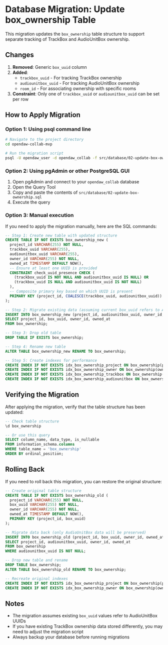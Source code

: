 # Database Migration: Update box_ownership Table

This migration updates the `box_ownership` table structure to support separate tracking of TrackBox and AudioUnitBox ownership.

## Changes

1. **Removed**: Generic `box_uuid` column
2. **Added**: 
   - `trackbox_uuid` - For tracking TrackBox ownership
   - `audiounitbox_uuid` - For tracking AudioUnitBox ownership
   - `room_id` - For associating ownership with specific rooms
3. **Constraint**: Only one of `trackbox_uuid` or `audiounitbox_uuid` can be set per row

## How to Apply Migration

### Option 1: Using psql command line

```bash
# Navigate to the project directory
cd opendaw-collab-mvp

# Run the migration script
psql -U opendaw_user -d opendaw_collab -f src/database/02-update-box-ownership.sql
```

### Option 2: Using pgAdmin or other PostgreSQL GUI

1. Open pgAdmin and connect to your `opendaw_collab` database
2. Open the Query Tool
3. Copy and paste the contents of `src/database/02-update-box-ownership.sql`
4. Execute the query

### Option 3: Manual execution

If you need to apply the migration manually, here are the SQL commands:

```sql
-- Step 1: Create new table with updated structure
CREATE TABLE IF NOT EXISTS box_ownership_new (
  project_id VARCHAR(255) NOT NULL,
  trackbox_uuid VARCHAR(255),
  audiounitbox_uuid VARCHAR(255),
  owner_id VARCHAR(255) NOT NULL,
  owned_at TIMESTAMP DEFAULT NOW(),
  -- Ensure at least one UUID is provided
  CONSTRAINT check_uuid_presence CHECK (
    (trackbox_uuid IS NOT NULL AND audiounitbox_uuid IS NULL) OR 
    (trackbox_uuid IS NULL AND audiounitbox_uuid IS NOT NULL)
  ),
  -- Composite primary key based on which UUID is present
  PRIMARY KEY (project_id, COALESCE(trackbox_uuid, audiounitbox_uuid))
);

-- Step 2: Migrate existing data (assuming current box_uuid refers to AudioUnitBox)
INSERT INTO box_ownership_new (project_id, audiounitbox_uuid, owner_id, owned_at)
SELECT project_id, box_uuid, owner_id, owned_at
FROM box_ownership;

-- Step 3: Drop old table
DROP TABLE IF EXISTS box_ownership;

-- Step 4: Rename new table
ALTER TABLE box_ownership_new RENAME TO box_ownership;

-- Step 5: Create indexes for performance
CREATE INDEX IF NOT EXISTS idx_box_ownership_project ON box_ownership(project_id);
CREATE INDEX IF NOT EXISTS idx_box_ownership_owner ON box_ownership(owner_id);
CREATE INDEX IF NOT EXISTS idx_box_ownership_trackbox ON box_ownership(trackbox_uuid) WHERE trackbox_uuid IS NOT NULL;
CREATE INDEX IF NOT EXISTS idx_box_ownership_audiounitbox ON box_ownership(audiounitbox_uuid) WHERE audiounitbox_uuid IS NOT NULL;
```

## Verifying the Migration

After applying the migration, verify that the table structure has been updated:

```sql
-- Check table structure
\d box_ownership

-- Or use this query
SELECT column_name, data_type, is_nullable
FROM information_schema.columns
WHERE table_name = 'box_ownership'
ORDER BY ordinal_position;
```

## Rolling Back

If you need to roll back this migration, you can restore the original structure:

```sql
-- Create original table structure
CREATE TABLE IF NOT EXISTS box_ownership_old (
  project_id VARCHAR(255) NOT NULL,
  box_uuid VARCHAR(255) NOT NULL,
  owner_id VARCHAR(255) NOT NULL,
  owned_at TIMESTAMP DEFAULT NOW(),
  PRIMARY KEY (project_id, box_uuid)
);

-- Migrate data back (only AudioUnitBox data will be preserved)
INSERT INTO box_ownership_old (project_id, box_uuid, owner_id, owned_at)
SELECT project_id, audiounitbox_uuid, owner_id, owned_at
FROM box_ownership
WHERE audiounitbox_uuid IS NOT NULL;

-- Drop new table and rename
DROP TABLE box_ownership;
ALTER TABLE box_ownership_old RENAME TO box_ownership;

-- Recreate original indexes
CREATE INDEX IF NOT EXISTS idx_box_ownership_project ON box_ownership(project_id);
CREATE INDEX IF NOT EXISTS idx_box_ownership_owner ON box_ownership(owner_id);
```

## Notes

- The migration assumes existing `box_uuid` values refer to AudioUnitBox UUIDs
- If you have existing TrackBox ownership data stored differently, you may need to adjust the migration script
- Always backup your database before running migrations 